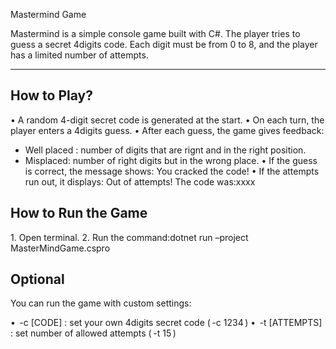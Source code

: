 Mastermind Game

Mastermind is a simple console game built with C#. The player tries to guess a secret 4digits code. Each digit must be from 0 to 8, and the player has a limited number of attempts.

---
 ## How to Play?

•⁠  ⁠A random 4-digit secret code is generated at the start.
•⁠  ⁠On each turn, the player enters a 4digits guess.
•⁠  ⁠After each guess, the game gives feedback:
  - Well placed : number of digits that are rignt and in the right position.
  - Misplaced: number of right digits but in the wrong place.
•⁠  ⁠If the guess is correct, the message shows:
You cracked the code!
•⁠  ⁠If the attempts run out, it displays:
Out of attempts! The code was:xxxx

## How to Run the Game

1.⁠ ⁠Open terminal.
2.⁠ ⁠Run the command:dotnet run –project MasterMindGame.cspro

## Optional

You can run the game with custom settings:

•⁠  ⁠⁠ -c [CODE]⁠ : set your own 4digits secret code (⁠ -c 1234 ⁠)
•⁠  ⁠⁠ -t [ATTEMPTS] ⁠ : set number of allowed attempts (⁠ -t 15 ⁠)